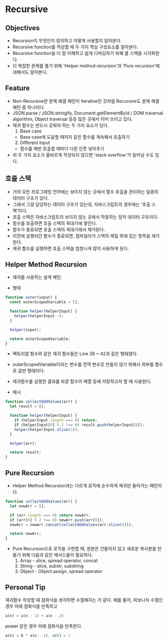 # Recursive

## Objectives

- Recursion이 무엇인지 정의하고 어떻게 사용할지 알아본다.
- Recursive function를 작성할 때 두 가지 핵심 구성요소를 알아본다.
- Recursive function을 더 잘 이해하고 쉽게 디버깅하기 위해 콜 스택을 시각화한다.
- 더 복잡한 문제를 풀기 위해 'Helper method recursion'과 'Pure recursion'에 대해서도 알아본다.

## Feature

- Non-Recursive한 문제 해결 패턴이 Iterative인 것처럼 Recursive도 문제 해결 패턴 중 하나이다.
- JSON.parse / JSON.stringify, Document.getElementById / DOM traversal algorithm, Object traversal 등등 많은 곳에서 이미 쓰이고 있다.
- 재귀 함수는 반드시 갖춰야 하는 두 가지 요소가 있다.
  1. Base case
  - Base case에 도달할 때까지 같은 함수를 계속해서 호출하기
  2. Different Input
  - 함수를 매번 호출할 때마다 다른 인풋 넣어주기
- 위 두 가지 요소가 올바르게 작성되지 않으면 'stack overflow'가 일어날 수도 있다.

## 호출 스택

- 거의 모든 프로그래밍 언어에는 보이지 않는 곳에서 함수 호출을 관리하는 일종의 데이터 구조가 있다.
- 그래서 그걸 담당하는 데이터 구조가 있는데, 자바스크립트의 경우에는 '호출 스택'이다.
- 호출 스택은 자바스크립트의 보이지 않는 곳에서 작동하는 정적 데이터 구조이다.
- 함수를 호출하면 호출 스택의 꼭대기에 쌓인다.
- 함수가 종료되면 호출 스택의 꼭대기에서 제거된다.
- 이전에 실행되던 함수가 종료되면, 컴파일러가 스택의 제일 위에 있는 항목을 제거한다.
- 재귀 함수를 실행하면 호출 스택을 엄청나게 많이 사용하게 된다.

## Helper Method Recursion

- 재귀를 사용하는 설계 패턴.

- 형태

```js
function outer(input) {
  const outerScopedVariable = [];

  function helper(helperInput) {
    helper(helperInput--);
  }

  helper(input);

  return outerScopedVariable;
}
```

- 팩토리얼 함수와 같은 재귀 함수들은 Line 38 ~ 42과 같은 형태였다.
- outerScopedVariable이라는 변수를 전역 변수로 만들지 않기 위해서 외부를 함수로 감싼 형태이다.
- 재귀함수를 실행한 결과를 바깥 함수의 배열 등에 저장하고자 할 때 사용한다.

- 예시

```js
function collectOddValues(arr) {
  let result = [];

  function helper(helperInput) {
    if (helperInput.length === 0) return;
    if (helperInput[0] % 2 !== 0) result.push(helperInput[0]);
    helper(helperInput.slice(1));
  }

  helper(arr);

  return result;
}
```

## Pure Recursion

- Helper Method Recursion과는 다르게 로직에 순수하게 재귀만 들어가는 패턴이다.

```js
function collectOddValues(arr) {
  let newArr = [];

  if (arr.length === 0) return newArr;
  if (arr[0] % 2 !== 0) newArr.push(arr[0]);
  newArr = newArr.concat(collectOddValues(arr.slice(1)));

  return newArr;
}
```

- Pure Recursion으로 로직을 구현할 때, 원본은 건들이지 않고 새로운 복사본을 만들기 위해 다음과 같은 메서드들이 필요하다.
  1. Array - slice, spread operator, concat
  2. String - slice, substr, substring
  3. Object - Object.assign, spread operator

## Personal Tip

재귀함수 작성할 때 점화식을 생각하면 수월해지는 거 같다.
예를 들어, 피보나치 수열인 경우 아래 점화식을 만족하고

```js
a(n) = a(n - 1) + a(n - 2)
```

power 같은 경우 아래 점화식을 만족한다.

```js
a(n) = b * a(n - 1), a(0) = 1
```
